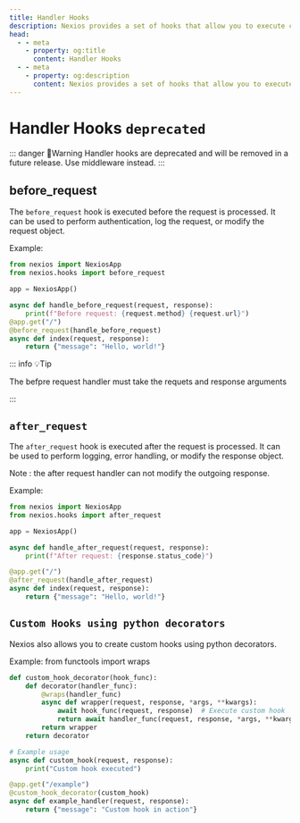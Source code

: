 ```yaml
---
title: Handler Hooks
description: Nexios provides a set of hooks that allow you to execute code at specific points in the request-response cycle. These hooks can be used to perform tasks such as authentication, logging, and error handling.
head:
  - - meta
    - property: og:title
      content: Handler Hooks
  - - meta
    - property: og:description
      content: Nexios provides a set of hooks that allow you to execute code at specific points in the request-response cycle. These hooks can be used to perform tasks such as authentication, logging, and error handling.
---
```

# Handler Hooks `deprecated`

::: danger 🚨Warning
Handler hooks are deprecated and will be removed in a future release. Use middleware instead.
:::

## before_request

The `before_request` hook is executed before the request is processed. It can be used to perform authentication, log the request, or modify the request object.

Example:

```python
from nexios import NexiosApp
from nexios.hooks import before_request

app = NexiosApp()

async def handle_before_request(request, response):
    print(f"Before request: {request.method} {request.url}")
@app.get("/")
@before_request(handle_before_request)
async def index(request, response):
    return {"message": "Hello, world!"}
```

::: info 💡Tip

The befpre request handler must take the requets and response arguments

:::

## `after_request`

The `after_request` hook is executed after the request is processed. It can be used to perform logging, error handling, or modify the response object.

Note : the after request handler can not modify the outgoing response.

Example:

```python
from nexios import NexiosApp
from nexios.hooks import after_request

app = NexiosApp()

async def handle_after_request(request, response):
    print(f"After request: {response.status_code}")

@app.get("/")
@after_request(handle_after_request)
async def index(request, response):
    return {"message": "Hello, world!"}
```

## `Custom Hooks using python decorators`

Nexios also allows you to create custom hooks using python decorators.

Example:
from functools import wraps
```python
def custom_hook_decorator(hook_func):
    def decorator(handler_func):
        @wraps(handler_func)
        async def wrapper(request, response, *args, **kwargs):
            await hook_func(request, response)  # Execute custom hook
            return await handler_func(request, response, *args, **kwargs)
        return wrapper
    return decorator

# Example usage
async def custom_hook(request, response):
    print("Custom hook executed")

@app.get("/example")
@custom_hook_decorator(custom_hook)
async def example_handler(request, response):
    return {"message": "Custom hook in action"}

```

